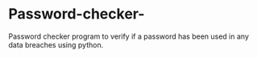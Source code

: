 # Password-checker-
Password checker program to verify if a password has been used in any data breaches using python.
